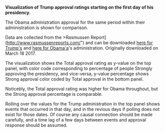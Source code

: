 **Visualization of Trump approval	ratings	starting on the first day of his presidency.**

The Obama administration approval for the same period within their administration is shown for comparison.

Data are collected from the >Rasmussen Report](http://www.rasmussenreports.com/") and can be downloaded [here for Trump's](http://www.rasmussenreports.com/public_content/politics/trump_administration/trump_approval_index_history) and [here for Obama'a](http://www.rasmussenreports.com/public_content/politics/obama_administration/obama_approval_index_history)'s administration. Originally downloaded	on March 18 2017.

The visualization shows the Total approval rating as y-value on	the top	panel, with color code corresponding to	percentage of people Strongly approving the presidency, and vice-versa, y-value percentage shows Strong approval color coded by	Total approval in the bottom panel.

Noticebly, the Total approval rating was higher	for Obama throughout, but the Strong approval percentage is comparable.

Rolling	over the values	for the	Trump administration in	the top	panel shows events that occurred in that day, and in the revious days if polling does not exist	for those dates. Of course	any causal connection should be	made carefully, and a time lag of a few days between events and approval response should be assumed.
